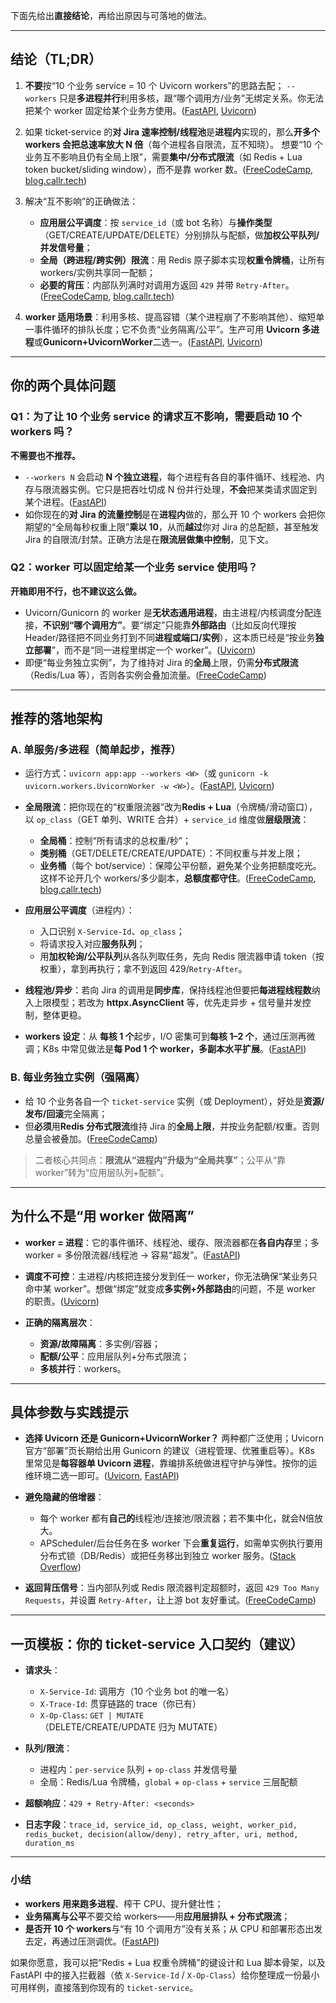 下面先给出**直接结论**，再给出原因与可落地的做法。

---

## 结论（TL;DR）

1. **不要**按“10 个业务 service = 10 个 Uvicorn workers”的思路去配；
   `--workers` 只是**多进程并行**利用多核，跟“哪个调用方/业务”无绑定关系。你无法把某个 worker 固定给某个业务方使用。([FastAPI][1], [Uvicorn][2])

2. 如果 ticket‑service 的**对 Jira 速率控制/线程池**是**进程内**实现的，那么**开多个 workers 会把总速率放大 N 倍**（每个进程各自限流，互不知晓）。
   想要“10 个业务互不影响且仍有全局上限”，需要**集中/分布式限流**（如 Redis + Lua token bucket/sliding window），而不是靠 worker 数。([FreeCodeCamp][3], [blog.callr.tech][4])

3. 解决“互不影响”的正确做法：

   * **应用层公平调度**：按 `service_id`（或 bot 名称）与**操作类型**（GET/CREATE/UPDATE/DELETE）分别排队与配额，做**加权公平队列/并发信号量**；
   * **全局（跨进程/跨实例）限流**：用 Redis 原子脚本实现**权重令牌桶**，让所有 workers/实例共享同一配额；
   * **必要的背压**：内部队列满时对调用方返回 `429` 并带 `Retry-After`。([FreeCodeCamp][3], [blog.callr.tech][4])

4. **worker 适用场景**：利用多核、提高容错（某个进程崩了不影响其他）、缩短单一事件循环的排队长度；它不负责“业务隔离/公平”。生产可用 **Uvicorn 多进程**或**Gunicorn+UvicornWorker**二选一。([FastAPI][1], [Uvicorn][5])

---

## 你的两个具体问题

### Q1：为了让 10 个业务 service 的请求互不影响，需要启动 10 个 workers 吗？

**不需要也不推荐。**

* `--workers N` 会启动 **N 个独立进程**，每个进程有各自的事件循环、线程池、内存与限流器实例。它只是把吞吐切成 N 份并行处理，**不会**把某类请求固定到某个进程。([FastAPI][1])
* 如你现在的**对 Jira 的流量控制**是在**进程内**做的，那么开 10 个 workers 会把你期望的“全局每秒权重上限”**乘以 10**，从而**越过**你对 Jira 的总配额，甚至触发 Jira 的自限流/封禁。正确方法是在**限流层做集中控制**，见下文。

### Q2：worker 可以固定给某一个业务 service 使用吗？

**开箱即用不行，也不建议这么做。**

* Uvicorn/Gunicorn 的 worker 是**无状态通用进程**，由主进程/内核调度分配连接，**不识别“哪个调用方”**。要“绑定”只能靠**外部路由**（比如反向代理按 Header/路径把不同业务打到不同**进程或端口/实例**），这本质已经是“按业务**独立部署**”，而不是“同一进程里绑定一个 worker”。([Uvicorn][5])
* 即便“每业务独立实例”，为了维持对 Jira 的**全局**上限，仍需**分布式限流**（Redis/Lua 等），否则各实例会叠加流量。([FreeCodeCamp][3])

---

## 推荐的落地架构

### A. 单服务/多进程（简单起步，推荐）

* 运行方式：`uvicorn app:app --workers <W>`（或 `gunicorn -k uvicorn.workers.UvicornWorker -w <W>`）。([FastAPI][1], [Uvicorn][5])
* **全局限流**：把你现在的“权重限流器”改为**Redis + Lua**（令牌桶/滑动窗口），以 `op_class`（GET 单列、WRITE 合并）+ `service_id` 维度做**层级限流**：

  * **全局桶**：控制“所有请求的总权重/秒”；
  * **类别桶**（GET/DELETE/CREATE/UPDATE）：不同权重与并发上限；
  * **业务桶**（每个 bot/service）：保障公平份额，避免某个业务把额度吃光。
    这样不论开几个 workers/多少副本，**总额度都守住**。([FreeCodeCamp][3], [blog.callr.tech][4])
* **应用层公平调度**（进程内）：

  * 入口识别 `X-Service-Id`、`op_class`；
  * 将请求投入对应**服务队列**；
  * 用**加权轮询/公平队列**从各队列取任务，先向 Redis 限流器申请 token（按权重），拿到再执行；拿不到返回 429/`Retry-After`。
* **线程池/异步**：若向 Jira 的调用是**同步库**，保持线程池但要把**每进程线程数**纳入上限模型；若改为 **httpx.AsyncClient** 等，优先走异步 + 信号量并发控制，整体更稳。
* **workers 设定**：从 **每核 1 个**起步，I/O 密集可到**每核 1–2 个**，通过压测再微调；K8s 中常见做法是**每 Pod 1 个 worker，多副本水平扩展**。([FastAPI][1])

### B. 每业务独立实例（强隔离）

* 给 10 个业务各自一个 `ticket-service` 实例（或 Deployment），好处是**资源/发布/回滚**完全隔离；
* 但**必须**用**Redis 分布式限流**维持 Jira 的**全局上限**，并按业务配额/权重。否则总量会被叠加。([FreeCodeCamp][3])

> 二者核心共同点：**限流从“进程内”升级为“全局共享”**；公平从“靠 worker”转为“应用层队列+配额”。

---

## 为什么不是“用 worker 做隔离”

* **worker = 进程**：它的事件循环、线程池、缓存、限流器都在**各自内存**里；多 worker = 多份限流器/线程池 → 容易“超发”。([FastAPI][1])
* **调度不可控**：主进程/内核把连接分发到任一 worker，你无法确保“某业务只命中某 worker”。想做“绑定”就变成**多实例+外部路由**的问题，不是 worker 的职责。([Uvicorn][5])
* **正确的隔离层次**：

  * **资源/故障隔离**：多实例/容器；
  * **配额/公平**：应用层队列+分布式限流；
  * **多核并行**：workers。

---

## 具体参数与实践提示

* **选择 Uvicorn 还是 Gunicorn+UvicornWorker？**
  两种都广泛使用；Uvicorn 官方“部署”页长期给出用 Gunicorn 的建议（进程管理、优雅重启等）。K8s 里常见是**每容器单 Uvicorn 进程**，靠编排系统做进程守护与弹性。按你的运维环境二选一即可。([Uvicorn][5], [FastAPI][1])
* **避免隐藏的倍增器**：

  * 每个 worker 都有**自己的**线程池/连接池/限流器；若不集中化，就会N倍放大。
  * APScheduler/后台任务在多 worker 下会**重复运行**，如需单实例执行要用分布式锁（DB/Redis）或把任务移出到独立 worker 服务。([Stack Overflow][6])
* **返回背压信号**：当内部队列或 Redis 限流器判定超额时，返回 `429 Too Many Requests`，并设置 `Retry-After`，让上游 bot 友好重试。([FreeCodeCamp][3])

---

## 一页模板：你的 ticket‑service 入口契约（建议）

* **请求头**：

  * `X-Service-Id`: 调用方（10 个业务 bot 的唯一名）
  * `X-Trace-Id`: 贯穿链路的 trace（你已有）
  * `X-Op-Class`: `GET | MUTATE`（DELETE/CREATE/UPDATE 归为 MUTATE）
* **队列/限流**：

  * 进程内：`per-service` 队列 + `op-class` 并发信号量
  * 全局：Redis/Lua 令牌桶，`global` + `op-class` + `service` 三层配额
* **超额响应**：`429 + Retry-After: <seconds>`
* **日志字段**：`trace_id, service_id, op_class, weight, worker_pid, redis_bucket, decision(allow/deny), retry_after, uri, method, duration_ms`

---

### 小结

* **workers 用来跑多进程**、榨干 CPU、提升健壮性；
* **业务隔离与公平**不要交给 workers——用**应用层排队 + 分布式限流**；
* **是否开 10 个 workers**与“有 10 个调用方”没有关系；从 CPU 和部署形态出发去定，再通过压测调优。([FastAPI][1])

如果你愿意，我可以把“Redis + Lua 权重令牌桶”的键设计和 Lua 脚本骨架，以及 FastAPI 中的接入拦截器（依 `X-Service-Id` / `X-Op-Class`）给你整理成一份最小可用样例，直接落到你现有的 `ticket-service`。

[1]: https://fastapi.tiangolo.com/deployment/server-workers/?utm_source=chatgpt.com "Server Workers - Uvicorn with Workers - FastAPI"
[2]: https://www.uvicorn.org/settings/?utm_source=chatgpt.com "Settings - Uvicorn"
[3]: https://www.freecodecamp.org/news/build-rate-limiting-system-using-redis-and-lua/?utm_source=chatgpt.com "How to Build a Distributed Rate Limiting System Using Redis and Lua Scripts"
[4]: https://blog.callr.tech/rate-limiting-for-distributed-systems-with-redis-and-lua/?utm_source=chatgpt.com "Rate limiting for distributed systems with Redis and Lua"
[5]: https://www.uvicorn.org/deployment/?utm_source=chatgpt.com "Deployment - Uvicorn"
[6]: https://stackoverflow.com/questions/76677485/is-there-a-way-to-run-a-single-job-instance-across-multiple-workers-in-fastapi?utm_source=chatgpt.com "Is there a way to run a single job instance across multiple workers in ..."
